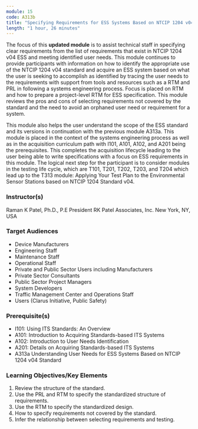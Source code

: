 ```yaml
---
module: 15
code: A313b
title: "Specifying Requirements for ESS Systems Based on NTCIP 1204 v04 Standard"
length: "1 hour, 26 minutes"
---
```

The focus of this **updated module** is to assist technical staff in specifying clear requirements from the list of requirements that exist in NTCIP 1204 v04 ESS and meeting identified user needs. This module continues to provide participants with information on how to identify the appropriate use of the NTCIP 1204 v04 standard and acquire an ESS system based on what the user is seeking to accomplish as identified by tracing the user needs to the requirements with support from tools and resources such as a RTM and PRL in following a systems engineering process. Focus is placed on RTM and how to prepare a project-level RTM for ESS specification. This module reviews the pros and cons of selecting requirements not covered by the standard and the need to avoid an orphaned user need or requirement for a system.

This module also helps the user understand the scope of the ESS standard and its versions in continuation with the previous module A313a. This module is placed in the context of the systems engineering process as well as in the acquisition curriculum path with I101, A101, A102, and A201 being the prerequisites. This completes the acquisition lifecycle leading to the user being able to write specifications with a focus on ESS requirements in this module. The logical next step for the participant is to consider modules in the testing life cycle, which are T101, T201, T202, T203, and T204 which lead up to the T313 module: Applying Your Test Plan to the Environmental Sensor Stations based on NTCIP 1204 Standard v04.

### Instructor(s)
Raman K Patel, Ph.D., P.E
President
RK Patel Associates, Inc.
New York, NY, USA

### Target Audiences
* Device Manufacturers
* Engineering Staff
* Maintenance Staff
* Operational Staff
* Private and Public Sector Users including Manufacturers
* Private Sector Consultants
* Public Sector Project Managers
* System Developers
* Traffic Management Center and Operations Staff
* Users (Clarus Initiative, Public Safety)

### Prerequisite(s)
* I101: Using ITS Standards: An Overview
* A101: Introduction to Acquiring Standards-based ITS Systems
* A102: Introduction to User Needs Identification
* A201: Details on Acquiring Standards-based ITS Systems
* A313a Understanding User Needs for ESS Systems Based on NTCIP 1204 v04 Standard

### Learning Objectives/Key Elements
1. Review the structure of the standard.
2. Use the PRL and RTM to specify the standardized structure of requirements.
3. Use the RTM to specify the standardized design.
4. How to specify requirements not covered by the standard.
5. Infer the relationship between selecting requirements and testing.